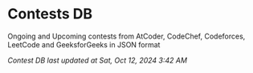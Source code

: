 # Contests DB

Ongoing and Upcoming contests from AtCoder, CodeChef, Codeforces, LeetCode and GeeksforGeeks in JSON format

*Contest DB last updated at Sat, Oct 12, 2024 3:42 AM*  
